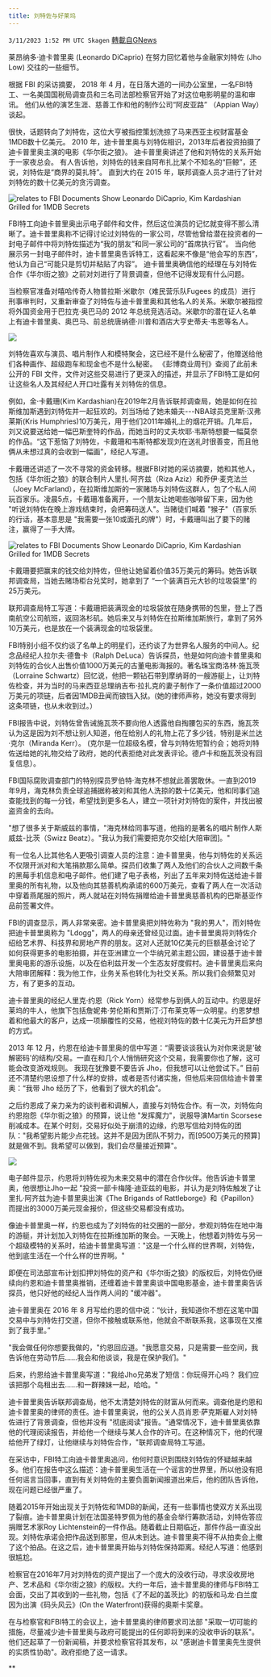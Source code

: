 ```yaml
---
title: 刘特佐与好莱坞
---
```

`3/11/2023 1:52 PM UTC Skagen` [轉載自GNews](https://gnews.org/articles/1004171)


莱昂纳多·迪卡普里奥 (Leonardo DiCaprio) 在努力回忆着他与金融家刘特佐 (Jho Low) 交往的一些细节。

  

根据 FBI 的采访摘要， 2018 年 4 月，在日落大道的一间办公室里，一名FBI特工、一名美国国税局调查员和三名司法部检察官开始了对这位电影明星的温和审讯。 他们从他的演艺生涯、慈善工作和他的制作公司“阿皮亚路” （Appian Way）谈起。

  

很快，话题转向了刘特佐，这位大亨被指控策划洗掠了马来西亚主权财富基金 1MDB数十亿美元。 2010 年，迪卡普里奥与刘特佐相识，2013年后者投资拍摄了迪卡普里奥主演的电影《华尔街之狼》。 迪卡普里奥讲述了他和刘特佐的关系开始于一家夜总会。 有人告诉他，刘特佐的钱来自阿布扎比某个不知名的“巨鲸”，还说，刘特佐是“商界的莫扎特”。 直到大约在 2015 年，联邦调查人员才进行了针对刘特佐的数十亿美元的贪污调查。 

![relates to FBI Documents Show Leonardo DiCaprio, Kim Kardashian Grilled for 1MDB Secrets](https://assets.bwbx.io/images/users/iqjWHBFdfxIU/ir8oCoyx0Wuc/v2/800x-1.jpg)

FBI特工向迪卡普里奥出示电子邮件和文件，然后这位演员的记忆就变得不那么清晰了。迪卡普里奥称不记得讨论过刘特佐的一家公司，尽管他曾给潜在投资者的一封电子邮件中将刘特佐描述为“我的朋友”和同一家公司的“首席执行官”。 当向他展示另一封电子邮件时，迪卡普里奥告诉特工，这看起来不像是“他会写的东西”，他认为自己“可能只是剪切并粘贴了内容”。 迪卡普里奥确信他的经理在与刘特佐合作《华尔街之狼》之前对刘进行了背景调查，但他不记得发现有什么问题。

  

当检察官准备对嘻哈传奇人物普拉斯·米歇尔（难民营乐队Fugees 的成员）进行刑事审判时，又重新审查了刘特佐与迪卡普里奥和其他名人的关系。米歇尔被指控将外国资金用于巴拉克·奥巴马的 2012 年总统竞选活动。米歇尔的潜在证人名单上有迪卡普里奥、奥巴马、前总统唐纳德·川普和酒店大亨史蒂夫·韦恩等名人。

![](https://i.imgur.com/CdF6lLu.jpg)

  

刘特佐喜欢与演员、唱片制作人和模特聚会，这已经不是什么秘密了，他赠送给他们各种画作、超级跑车和现金也不是什么秘密。 《彭博商业周刊》查阅了此前未公开的 FBI 文件，文件对这些交易进行了更深入的描述，并显示了FBI特工是如何让这些名人及其经纪人开口吐露有关刘特佐的信息。

  

例如，金·卡戴珊(Kim Kardashian)在2019年2月告诉联邦调查局，她是如何在拉斯维加斯遇到刘特佐并一起狂欢的。刘当场给了她未婚夫---NBA球员克里斯·汉弗莱斯(Kris Humphries)10万美元，用于他们2011年婚礼上的烟花开销。几年后，刘又说要送给她一幅巴斯奎特的作品，而她当时的丈夫坎耶·韦斯特想要一幅莫奈的作品。“这下惹恼了刘特佐，卡戴珊和韦斯特都发现刘在送礼时很善变，而且他俩从未想过真的会收到一幅画”，经纪人写道。

  

卡戴珊还讲述了一次不寻常的资金转移。根据FBI对她的采访摘要，她和其他人，包括《华尔街之狼》的联合制片人里扎·阿齐兹（Riza Aziz）和乔伊·麦克法兰（Joey McFarland），在拉斯维加斯的一家赌场与刘特佐这群人，包了个私人间玩百家乐。凌晨5点，卡戴珊准备离开，一个朋友让她喝些咖啡留下来，因为他 "听说刘特佐在晚上游戏结束时，会把筹码送人"。当赌徒们喊着 "猴子"（百家乐的行话，基本意思是 "我需要一张10或面孔的牌"）时，卡戴珊叫出了要下的赌注，赢得了一手大牌。

  ![relates to FBI Documents Show Leonardo DiCaprio, Kim Kardashian Grilled for 1MDB Secrets](https://assets.bwbx.io/images/users/iqjWHBFdfxIU/iSSULbpm4XWw/v1/800x-1.jpg)

卡戴珊要把赢来的钱交给刘特佐，但他让她留着价值35万美元的筹码。她告诉联邦调查局，当她去赌场柜台兑奖时，她拿到了 “一个装满百元大钞的垃圾袋里”的25万美元。

  

联邦调查局特工写道：卡戴珊把装满现金的垃圾袋放在随身携带的包里，登上了西南航空公司航班，返回洛杉矶。她后来又与刘特佐在拉斯维加斯旅行，拿到了另外10万美元，也是放在一个装满现金的垃圾袋里。

  

FBI特别小组不仅约谈了名单上的明星们，还约谈了为世界名人服务的中间人。纪念品经纪人拉尔夫·德鲁卡（Ralph DeLuca）告诉探员，他是如何向迪卡普里奥和刘特佐的合伙人出售价值1000万美元的古董电影海报的。著名珠宝商洛林·施瓦茨（Lorraine Schwartz）回忆说，他把一颗钻石带到摩纳哥的一艘游艇上，让刘特佐检查，并为当时的马来西亚总理纳吉布·拉扎克的妻子制作了一条价值超过2000万美元的项链，后者因1MDB丑闻而锒铛入狱。(她的律师声称，她没有要求得到这条项链，也从未收到过。）

  

FBI报告中说，刘特佐曾告诫施瓦茨不要向他人透露他自掏腰包买的东西，施瓦茨认为这是因为刘不想让别人知道，他在给别人的礼物上花了多少钱，特别是米兰达·克尔（Miranda Kerr）。 (克尔是一位超级名模，曾与刘特佐短暂约会；她将刘特佐送给她的礼物交给了政府，她的代表拒绝对此发表评论。德卢卡和施瓦茨没有回复信息）。

  

FBI国际腐败调查部门的特别探员罗伯特·海克林不想就此善罢敢休。一直到2019年9月，海克林负责全球追捕据称被刘和其他人洗掠的数十亿美元，他和同事们追查能找到的每一分钱，希望找到更多名人，建立一项针对刘特佐的案件，并找出被盗资金的去向。

  

"想了很多关于斯威兹的事情，"海克林给同事写道，他指的是著名的唱片制作人斯威兹-比茨（Swizz Beatz）。"我认为我们需要把克尔交给[大陪审团]。"

  

有一位名人比其他名人更吸引调查人员的注意：迪卡普里奥，他与刘特佐的关系远不仅限开派对和大笔捐款那么简单。探员们收集了两人及他们的合伙人之间数千条的黑莓手机信息和电子邮件。他们建了电子表格，列出了五年来刘特佐送给迪卡普里奥的所有礼物，以及他向其慈善机构承诺的600万美元，查看了两人在一次活动中穿着燕尾服的照片，两人就站在刘特佐捐赠给迪卡普里奥慈善机构的巴斯基亚作品前签署文件。

  

FBI的调查显示，两人非常亲密。迪卡普里奥把刘特佐称为 "我的男人"，而刘特佐把迪卡普里奥称为 "Ldogg"，两人的母亲还曾经见过面。迪卡普里奥将刘特佐介绍给艺术界、科技界和房地产界的朋友。这对人还就10亿美元的巨额基金讨论了如何获得更多的电影拍摄，并在亚洲建立一个华纳兄弟主题公园，建设基于迪卡普里奥电影的游乐设施，以及在伯利兹开发一个生态友好度假村。迪卡普里奥后来向大陪审团解释：我为他工作，业务关系也转化为社交关系。所以我们会频繁见对方，有了更多的互动。

  

迪卡普里奥的经纪人里克·约恩（Rick Yorn）经常参与到俩人的互动中。约恩是好莱坞的牛人，他旗下包括詹妮弗·劳伦斯和贾斯汀·汀布莱克等一众明星。约恩梦想着和他最大的客户，达成一项顛覆性的交易，他视刘特佐的数十亿美元为开启梦想的方式。

  

2013 年 12 月，约恩在给迪卡普里奥的信中写道：“需要谈谈我认为对你来说是'破解密码'的结构/交易。一直在和几个人悄悄研究这个交易，我需要你也了解，这可能会改变游戏规则。 我现在犹豫要不要告诉 Jho，但我想可以让他尝试下。” 目前还不清楚约恩设想了什么样的安排，或者是否付诸实施，但他后来回信给迪卡普里奥：“我带 Jho 经历了下，他看到了很大的机会”。

  

之后约恩成了亲力亲为的谈判者和调解人，直接与刘特佐合作。有一次，刘特佐向约恩抱怨《华尔街之狼》的预算，说让他 "发挥魔力"，说服导演Martin Scorsese削减成本。在某个时刻，交易好似处于崩溃的边缘，约恩写信给刘特佐的团队："我希望影片能少点花钱。这并不是因为团队不努力，而\[9500万美元的预算\]就是做不到。我希望可以做到，我们会尽量接近预算"。


![](https://i.imgur.com/BGggMlC.jpg)

  

电子邮件显示，约恩将刘特佐视为未来交易中的潜在合作伙伴。他告诉迪卡普里奥，他很想让Jho一起 "投资一部卡梅隆·迪亚兹的电影，并认为是刘特佐触发了让里扎·阿齐兹为迪卡普里奥出演《The Brigands of Rattleborge》和《Papillon》而提出的3000万美元现金报价，但这些交易都没有成功。

  

像迪卡普里奥一样，约恩也成为了刘特佐的社交圈的一部分，参观刘特佐在地中海的游艇，并计划加入刘特佐在拉斯维加斯的聚会。一天晚上，他想着刘特佐与另一个超级模特的关系时，给迪卡普里奥写道："这是一个什么样的世界啊，刘特佐，他到底生活在一个什么样的世界啊。"

  

即便在司法部宣布计划扣押刘特佐的资产和《华尔街之狼》的版权后，刘特佐仍继续向约恩和迪卡普里奥推销，还缠着迪卡普里奥谈中国电影基金，迪卡普里奥告诉探员，他只好他的经纪人当作两人间的 "缓冲器"。

  

迪卡普里奥在 2016 年 8 月写给约恩的信中说：“伙计，我知道你不想在这笔中国交易中与刘特佐打交道，但你不接触或联系他，他就会不断联系我，这事现在又推到了我手里。”

  

"我会做任何你想要我做的，"约恩回应道。"我愿意交易，只是需要一些空间，我告诉他在劳动节后......我会和他谈谈，我是在保护我们。" 

  

后来，约恩给迪卡普里奥写道："我给Jho兄弟发了短信：你玩得开心吗？ 我们应该把那个岛租出去......和一群辣妹一起，哈哈。"

  

迪卡普里奥告诉联邦调查局，他不太清楚刘特佐的财富从何而来。调查他是约恩和迪卡普里奥的律师的责任。迪卡普里奥说，他的公关人员肖恩·萨克斯雇人对刘特佐进行了背景调查，但他并没有 "彻底阅读"报告。"通常情况下，迪卡普里奥依靠他的代理阅读报告，并给他一个继续与某人合作的许可。在这种情况下，他的代理给他开了绿灯，让他继续与刘特佐合作，"联邦调查局特工写道。

  

在采访中，FBI特工向迪卡普里奥追问，他何时意识到围绕刘特佐的怀疑越来越多。他们在报告中这么描述：迪卡普里奥生活在一个谣言的世界里，所以他没有把任何谣言当回事，直到有关刘特佐的主要负面新闻报道出来后，他的团队告诉他，现在问题已经很严重了。

  

随着2015年开始出现关于刘特佐和1MDB的新闻，还有一些事情也使双方关系出现了裂痕。迪卡普里奥计划在法国圣特罗佩为他的基金会举行筹款活动，刘特佐答应捐赠艺术家Roy Lichtenstein的一件作品。随着截止日期临近，那件作品一直没出现。刘特佐承诺会把作品送到那里，但从未到达。迪卡普里奥不得不从拍卖会上撤了这个拍品。在这之后，迪卡普里奥开始与刘特佐保持距离。经纪人写道：他感到很尴尬。

  

检察官在2016年7月对刘特佐的资产提出了一个庞大的没收行动，寻求没收房地产、艺术品和《华尔街之狼》的版权。大约一年后，迪卡普里奥的律师与FBI特工会面，交出了其收到的一些礼物，包括《了不起的盖茨比》的初版和马龙·白兰度因为出演《码头风云》(On the Waterfront)获得的奥斯卡奖章。

  

在与检察官和FBI特工的会议上，迪卡普里奥的律师要求司法部 "采取一切可能的措施，尽量减少迪卡普里奥与政府可能提出的任何即将到来的没收申诉的联系"。他们还起草了一份新闻稿，并要求检察官将其发布，以 "感谢迪卡普里奥先生提供的实质性协助"。政府拒绝了这一请求。

  
  
  
**
